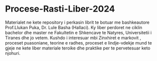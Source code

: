 # Procese-Rasti-Liber-2024
Materialet ne kete repository i perkasin librit te botuar me bashkeautore Prof.Llukan Puka, Dr. Lule Basha (Hallaci).
Ky liber perdoret ne ciklin bachelor dhe master ne Fakultetin e Shkencave te Natyres, Universitetii i Tiranes dhe jo vetem. 
Kushdo i interesuar mbi Zinxhiret e markovit , proceset puasoniane, teorine e radhes, proceset e lindje-vdekje mund te gjeje ne kete liber materiale teroike dhe praktike per te pervetesuar keto njohuri.
